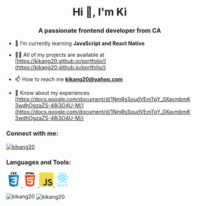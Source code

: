 <h1 align="center">Hi 👋, I'm Ki</h1>
<h3 align="center">A passionate frontend developer from CA</h3>

- 🌱 I’m currently learning **JavaScript and React Native**

- 👨‍💻 All of my projects are available at [https://kikang20.github.io/portfolio/](https://kikang20.github.io/portfolio/)

- 📫 How to reach me **kikang20@yahoo.com**

- 📄 Know about my experiences [https://docs.google.com/document/d/1NmRsSoudVEmTqY_0XavmbmK3wdhOgzaZS-48i3O4U-M/](https://docs.google.com/document/d/1NmRsSoudVEmTqY_0XavmbmK3wdhOgzaZS-48i3O4U-M/)

<h3 align="left">Connect with me:</h3>
<p align="left">
<a href="https://linkedin.com/in/kikang20" target="blank"><img align="center" src="https://raw.githubusercontent.com/rahuldkjain/github-profile-readme-generator/master/src/images/icons/Social/linked-in-alt.svg" alt="kikang20" height="30" width="40" /></a>
</p>

<h3 align="left">Languages and Tools:</h3>
<p align="left"> <a href="https://www.w3schools.com/css/" target="_blank" rel="noreferrer"> <img src="https://raw.githubusercontent.com/devicons/devicon/master/icons/css3/css3-original-wordmark.svg" alt="css3" width="40" height="40"/> </a> <a href="https://www.w3.org/html/" target="_blank" rel="noreferrer"> <img src="https://raw.githubusercontent.com/devicons/devicon/master/icons/html5/html5-original-wordmark.svg" alt="html5" width="40" height="40"/> </a> <a href="https://developer.mozilla.org/en-US/docs/Web/JavaScript" target="_blank" rel="noreferrer"> <img src="https://raw.githubusercontent.com/devicons/devicon/master/icons/javascript/javascript-original.svg" alt="javascript" width="40" height="40"/> </a> <a href="https://reactjs.org/" target="_blank" rel="noreferrer"> <img src="https://raw.githubusercontent.com/devicons/devicon/master/icons/react/react-original-wordmark.svg" alt="react" width="40" height="40"/> </a> </p>

<p><img align="left" src="https://github-readme-stats.vercel.app/api/top-langs?username=kikang20&show_icons=true&locale=en&layout=compact" alt="kikang20" /></p>

<p>&nbsp;<img align="center" src="https://github-readme-stats.vercel.app/api?username=kikang20&show_icons=true&locale=en" alt="kikang20" /></p>
